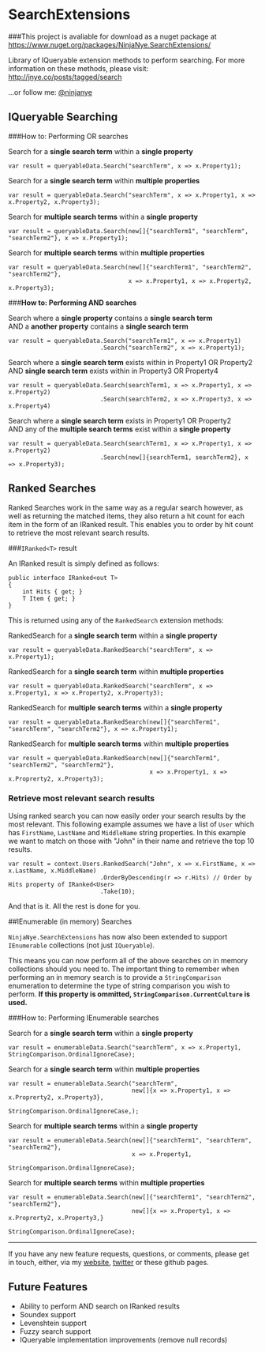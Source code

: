 SearchExtensions
================

###This project is avaliable for download as a nuget package at https://www.nuget.org/packages/NinjaNye.SearchExtensions/

Library of IQueryable extension methods to perform searching.  For more information on these methods, please visit:  
http://jnye.co/posts/tagged/search 

...or follow me: [@ninjanye](https://twitter.com/ninjanye) 

## IQueryable Searching

###How to: Performing OR searches

Search for a **single search term** within a **single property**

    var result = queryableData.Search("searchTerm", x => x.Property1);
    
Search for a **single search term** within **multiple properties**

    var result = queryableData.Search("searchTerm", x => x.Property1, x => x.Property2, x.Property3);
    
Search for **multiple search terms** within a **single property**

    var result = queryableData.Search(new[]{"searchTerm1", "searchTerm", "searchTerm2"}, x => x.Property1);
    
Search for **multiple search terms** within **multiple properties**

    var result = queryableData.Search(new[]{"searchTerm1", "searchTerm2", "searchTerm2"}, 
                                      x => x.Property1, x => x.Property2, x.Property3);
                                      
                                      
###**How to: Performing AND searches**

Search where a **single property** contains a **single search term**  
AND a **another property** contains a **single search term**

    var result = queryableData.Search("searchTerm1", x => x.Property1)
                              .Search("searchTerm2", x => x.Property1);
    
Search where a **single search term** exists within in Property1 OR Property2  
AND **single search term** exists within in Property3 OR Property4

    var result = queryableData.Search(searchTerm1, x => x.Property1, x => x.Property2)
                              .Search(searchTerm2, x => x.Property3, x => x.Property4)

Search where a **single search term** exists in Property1 OR Property2  
AND any of the **multiple search terms** exist within a **single property**

    var result = queryableData.Search(searchTerm1, x => x.Property1, x => x.Property2)
                              .Search(new[]{searchTerm1, searchTerm2}, x => x.Property3);
                                  
## Ranked Searches

Ranked Searches work in the same way as a regular search however, as well as returning the matched items, they also return a hit count for each item in the form of an IRanked<T> result.  This enables you to order by hit count to retrieve the most relevant search results.
    
###`IRanked<T>` result

An IRanked<T> result is simply defined as follows:

    public interface IRanked<out T>
    {
        int Hits { get; }
        T Item { get; }
    }
    
This is returned using any of the `RankedSearch` extension methods:

RankedSearch for a **single search term** within a **single property**

    var result = queryableData.RankedSearch("searchTerm", x => x.Property1);
    
RankedSearch for a **single search term** within **multiple properties**

    var result = queryableData.RankedSearch("searchTerm", x => x.Property1, x => x.Property2, x.Property3);
    
RankedSearch for **multiple search terms** within a **single property**

    var result = queryableData.RankedSearch(new[]{"searchTerm1", "searchTerm", "searchTerm2"}, x => x.Property1);
    
RankedSearch for **multiple search terms** within **multiple properties**

    var result = queryableData.RankedSearch(new[]{"searchTerm1", "searchTerm2", "searchTerm2"}, 
                                            x => x.Property1, x => x.Proprerty2, x.Property3);
                                            
### Retrieve most relevant search results

Using ranked search you can now easily order your search results by the most relevant.  This following example assumes we have a list of `User` which has `FirstName`, `LastName` and `MiddleName` string properties. In this example we want to match on those with "John" in their name and retrieve the top 10 results.

    var result = context.Users.RankedSearch("John", x => x.FirstName, x => x.LastName, x.MiddleName)
                              .OrderByDescending(r => r.Hits) // Order by Hits property of IRanked<User>
                              .Take(10);
                              
And that is it.  All the rest is done for you.

        
##IEnumerable (in memory) Searches

`NinjaNye.SearchExtensions` has now also been extended to support `IEnumerable` collections (not just `IQueryable`).

This means you can now perform all of the above searches on in memory collections should you need to.  The important thing to remember when performing an in memory search is to provide a `StringComparison` enumeration to determine the type of string comparison you wish to perform. **If this property is ommitted, `StringComparison.CurrentCulture` is used.**

###How to: Performing IEnumerable searches

Search for a **single search term** within a **single property**

    var result = enumerableData.Search("searchTerm", x => x.Property1, StringComparison.OrdinalIgnoreCase);
    
Search for a **single search term** within **multiple properties**

    var result = enumerableData.Search("searchTerm", 
                                       new[]{x => x.Property1, x => x.Proprerty2, x.Property3},
									   StringComparison.OrdinalIgnoreCase,);
    
Search for **multiple search terms** within a **single property**

    var result = enumerableData.Search(new[]{"searchTerm1", "searchTerm", "searchTerm2"},
									   x => x.Property1, 
                                       StringComparison.OrdinalIgnoreCase);
    
Search for **multiple search terms** within **multiple properties**

    var result = enumerableData.Search(new[]{"searchTerm1", "searchTerm2", "searchTerm2"}, 
                                       new[]{x => x.Property1, x => x.Proprerty2, x.Property3,}
                                       StringComparison.OrdinalIgnoreCase);

---

If you have any new feature requests, questions, or comments, please get in touch, either, via my [website](http://jnye.co), [twitter](https://twitter.com/ninjanye) or these github pages.

## Future Features
* Ability to perform AND search on IRanked results
* Soundex support
* Levenshtein support
* Fuzzy search support
* IQueryable implementation improvements (remove null records)
